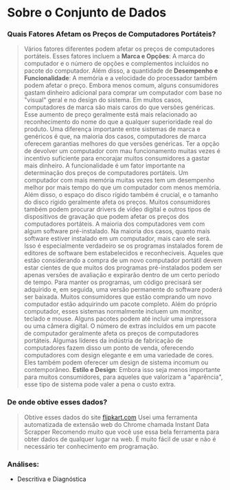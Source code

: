# Sobre o Conjunto de Dados
### Quais Fatores Afetam os Preços de Computadores Portáteis?
> Vários fatores diferentes podem afetar os preços de computadores portáteis. Esses fatores incluem a **Marca e Opções**: A marca do computador e o número de opções e complementos incluídos no pacote do computador. Além disso, a quantidade de **Desempenho e Funcionalidade**: A memória e a velocidade do processador também podem afetar o preço. Embora menos comum, alguns consumidores gastam dinheiro adicional para comprar um computador com base no "visual" geral e no design do sistema.
> Em muitos casos, computadores de marca são mais caros do que versões genéricas. Esse aumento de preço geralmente está mais relacionado ao reconhecimento do nome do que a qualquer superioridade real do produto. Uma diferença importante entre sistemas de marca e genéricos é que, na maioria dos casos, computadores de marca oferecem garantias melhores do que versões genéricas. Ter a opção de devolver um computador com mau funcionamento muitas vezes é incentivo suficiente para encorajar muitos consumidores a gastar mais dinheiro.
> A funcionalidade é um fator importante na determinação dos preços de computadores portáteis. Um computador com mais memória muitas vezes tem um desempenho melhor por mais tempo do que um computador com menos memória. Além disso, o espaço do disco rígido também é crucial, e o tamanho do disco rígido geralmente afeta os preços. Muitos consumidores também podem procurar drivers de vídeo digital e outros tipos de dispositivos de gravação que podem afetar os preços dos computadores portáteis.
> A maioria dos computadores vem com algum software pré-instalado. Na maioria dos casos, quanto mais software estiver instalado em um computador, mais caro ele será. Isso é especialmente verdadeiro se os programas instalados forem de editores de software bem estabelecidos e reconhecíveis. Aqueles que estão considerando a compra de um novo computador portátil devem estar cientes de que muitos dos programas pré-instalados podem ser apenas versões de avaliação e expirarão dentro de um certo período de tempo. Para manter os programas, um código precisará ser adquirido e, em seguida, uma versão permanente do software poderá ser baixada.
> Muitos consumidores que estão comprando um novo computador estão adquirindo um pacote completo. Além do próprio computador, esses sistemas normalmente incluem um monitor, teclado e mouse. Alguns pacotes podem até incluir uma impressora ou uma câmera digital. O número de extras incluídos em um pacote de computador geralmente afeta os preços de computadores portáteis.
> Algumas líderes da indústria de fabricação de computadores fazem disso um ponto de venda, oferecendo computadores com design elegante e em uma variedade de cores. Eles também podem oferecer um design de sistema incomum ou contemporâneo. **Estilo e Design**: Embora isso seja menos importante para muitos consumidores, para aqueles que valorizam a "aparência", esse tipo de sistema pode valer a pena o custo extra.
### De onde obtive esses dados?
> Obtive esses dados do site [flipkart.com](https://www.flipkart.com/)
> Usei uma ferramenta automatizada de extensão web do Chrome chamada Instant Data Scrapper
> Recomendo muito que você use essa bela ferramenta para obter dados de qualquer lugar na web. É muito fácil de usar e não é necessário ter conhecimento em programação.

### Análises:
* Descritiva e Diagnóstica
